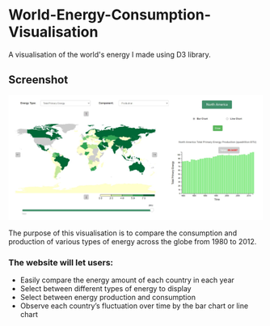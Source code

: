 # World-Energy-Consumption-Visualisation
A visualisation of the world's energy I made using D3 library.

## Screenshot
![Screenshot](screenshot.jpg)

The purpose of this visualisation is to compare the consumption and production of various types of energy across the globe from 1980 to 2012. 

### The website will let users:
* Easily compare the energy amount of each country in each year
* Select between different types of energy to display
* Select between energy production and consumption
* Observe each country’s fluctuation over time by the bar chart or line chart
